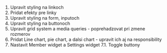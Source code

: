 1. Upravit styling na linkoch
2. Pridat efekty pre linky
3. Upravit styling na form, inputoch
4. Upravit styling na buttonoch
5. Upravit grid system a media queries - poprehadzovat pri zmene rozmerov
6. Pridat Line chart, pie chart, a dalsi chart - upravit ich aj na responsibility
7. Nastavit Member widget a Settings widget
    7.1. Toggle buttony
 